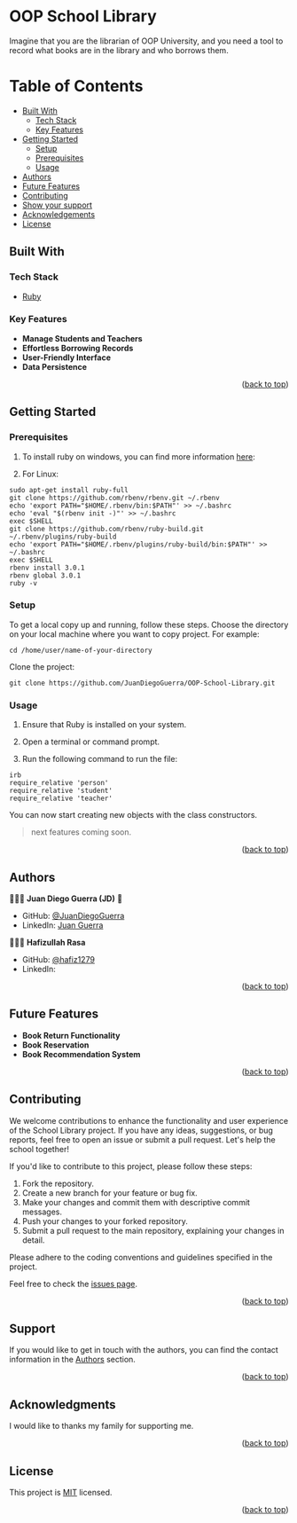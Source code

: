 # <a name="about-project"> OOP School Library </a>
 Imagine that you are the librarian of OOP University, and you need a tool to record what books are in the library and who borrows them.

<!-- TABLE OF CONTENTS -->

# Table of Contents

- [Built With](#built-with)
  - [Tech Stack](#tech-stack)
  - [Key Features](#key-features)
- [Getting Started](#getting-started)
  - [Setup](#setup)
  - [Prerequisites](#prerequisites)
  - [Usage](#usage)
- [Authors](#authors)
- [Future Features](#future-features)
- [Contributing](#contributing)
- [Show your support](#support)
- [Acknowledgements](#acknowledgements)
- [License](#license)

## Built With <a name="built-with"></a>

### Tech Stack <a name="tech-stack"></a>

  <ul>
    <li><a href="https://www.ruby-lang.org/en/">Ruby</a></li>
  </ul>

<!-- Features -->

### Key Features <a name="key-features"></a>

- **Manage Students and Teachers**
- **Effortless Borrowing Records**
- **User-Friendly Interface**
- **Data Persistence**

<p align="right">(<a href="#readme-top">back to top</a>)</p>

<!-- LIVE DEMO
## Live Demo <a name="live-demo"></a>
> Add a link to your deployed project.
- [Live Demo Link]()
<p align="right">(<a href="#readme-top">back to top</a>)</p>
-->

<!-- GETTING STARTED -->

## Getting Started <a name="getting-started"></a>

### Prerequisites

1. To install ruby on windows, you can find more information [here](https://rubyinstaller.org/downloads/):

2. For Linux:

```
sudo apt-get install ruby-full
git clone https://github.com/rbenv/rbenv.git ~/.rbenv
echo 'export PATH="$HOME/.rbenv/bin:$PATH"' >> ~/.bashrc
echo 'eval "$(rbenv init -)"' >> ~/.bashrc
exec $SHELL
git clone https://github.com/rbenv/ruby-build.git ~/.rbenv/plugins/ruby-build
echo 'export PATH="$HOME/.rbenv/plugins/ruby-build/bin:$PATH"' >> ~/.bashrc
exec $SHELL
rbenv install 3.0.1
rbenv global 3.0.1
ruby -v
```

### Setup

To get a local copy up and running, follow these steps.
Choose the directory on your local machine where you want to copy project. For example:

```
cd /home/user/name-of-your-directory
```

Clone the project:

```
git clone https://github.com/JuanDiegoGuerra/OOP-School-Library.git
```

### Usage

1. Ensure that Ruby is installed on your system.

2. Open a terminal or command prompt.

3. Run the following command to run the file:

```
irb
require_relative 'person'
require_relative 'student'
require_relative 'teacher'
```

You can now start creating new objects with the class constructors.

> next features coming soon.
<p align="right">(<a href="#readme-top">back to top</a>)</p>

<!-- AUTHORS -->

## Authors <a name="authors"></a>

👨🏼‍🚀 **Juan Diego Guerra (JD)** 👾

- GitHub: [@JuanDiegoGuerra](https://github.com/JuanDiegoGuerra)
- LinkedIn: [Juan Guerra](https://www.linkedin.com/in/juan-guerra-65076b1ba/)

👨🏼‍🚀 **Hafizullah Rasa**

- GitHub: [@hafiz1279](https://github.com/hafiz1379)
- LinkedIn: []()

<p align="right">(<a href="#readme-top">back to top</a>)</p>

<!-- FUTURE FEATURES -->

## Future Features <a name="future-features"></a>

- **Book Return Functionality**
- **Book Reservation**
- **Book Recommendation System**

<p align="right">(<a href="#readme-top">back to top</a>)</p>

<!-- CONTRIBUTING -->

## Contributing <a name="contributing"></a>

We welcome contributions to enhance the functionality and user experience of the School Library project. If you have any ideas, suggestions, or bug reports, feel free to open an issue or submit a pull request. Let's help the school together!

If you'd like to contribute to this project, please follow these steps:

1. Fork the repository.
2. Create a new branch for your feature or bug fix.
3. Make your changes and commit them with descriptive commit messages.
4. Push your changes to your forked repository.
5. Submit a pull request to the main repository, explaining your changes in detail.

Please adhere to the coding conventions and guidelines specified in the project.

Feel free to check the [issues page](https://github.com/JuanDiegoGuerra/OOP-School-Library/issues).

<p align="right">(<a href="#readme-top">back to top</a>)</p>

<!-- SUPPORT -->

## Support <a name="support"></a>

If you would like to get in touch with the authors, you can find the contact information in the <a href="#authors">Authors</a> section.

<p align="right">(<a href="#readme-top">back to top</a>)</p>

<!-- ACKNOWLEDGEMENTS -->

## Acknowledgments <a name="acknowledgements"></a>

I would like to thanks my family for supporting me.

<p align="right">(<a href="#readme-top">back to top</a>)</p>

<!-- LICENSE -->

## License <a name="license"></a>

This project is [MIT](./LICENSE) licensed.

<p align="right">(<a href="#readme-top">back to top</a>)</p>